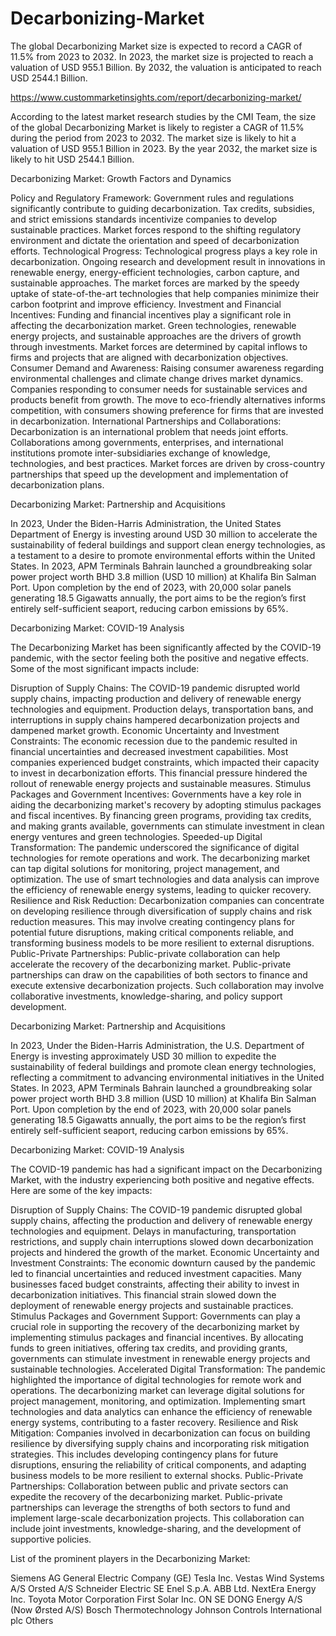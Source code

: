 # Decarbonizing-Market
The global Decarbonizing Market size is expected to record a CAGR of 11.5% from 2023 to 2032. In 2023, the market size is projected to reach a valuation of USD 955.1 Billion. By 2032, the valuation is anticipated to reach USD 2544.1 Billion.

https://www.custommarketinsights.com/report/decarbonizing-market/

According to the latest market research studies by the CMI Team, the size of the global Decarbonizing Market is likely to register a CAGR of 11.5% during the period from 2023 to 2032. The market size is likely to hit a valuation of USD 955.1 Billion in 2023. By the year 2032, the market size is likely to hit USD 2544.1 Billion.

Decarbonizing Market: Growth Factors and Dynamics

Policy and Regulatory Framework: Government rules and regulations significantly contribute to guiding decarbonization. Tax credits, subsidies, and strict emissions standards incentivize companies to develop sustainable practices. Market forces respond to the shifting regulatory environment and dictate the orientation and speed of decarbonization efforts.
Technological Progress: Technological progress plays a key role in decarbonization. Ongoing research and development result in innovations in renewable energy, energy-efficient technologies, carbon capture, and sustainable approaches. The market forces are marked by the speedy uptake of state-of-the-art technologies that help companies minimize their carbon footprint and improve efficiency.
Investment and Financial Incentives: Funding and financial incentives play a significant role in affecting the decarbonization market. Green technologies, renewable energy projects, and sustainable approaches are the drivers of growth through investments. Market forces are determined by capital inflows to firms and projects that are aligned with decarbonization objectives.
Consumer Demand and Awareness: Raising consumer awareness regarding environmental challenges and climate change drives market dynamics. Companies responding to consumer needs for sustainable services and products benefit from growth. The move to eco-friendly alternatives informs competition, with consumers showing preference for firms that are invested in decarbonization.
International Partnerships and Collaborations: Decarbonization is an international problem that needs joint efforts. Collaborations among governments, enterprises, and international institutions promote inter-subsidiaries exchange of knowledge, technologies, and best practices. Market forces are driven by cross-country partnerships that speed up the development and implementation of decarbonization plans.

Decarbonizing Market: Partnership and Acquisitions

In 2023, Under the Biden-Harris Administration, the United States Department of Energy is investing around USD 30 million to accelerate the sustainability of federal buildings and support clean energy technologies, as a testament to a desire to promote environmental efforts within the United States.
In 2023, APM Terminals Bahrain launched a groundbreaking solar power project worth BHD 3.8 million (USD 10 million) at Khalifa Bin Salman Port. Upon completion by the end of 2023, with 20,000 solar panels generating 18.5 Gigawatts annually, the port aims to be the region’s first entirely self-sufficient seaport, reducing carbon emissions by 65%.

Decarbonizing Market: COVID-19 Analysis

The Decarbonizing Market has been significantly affected by the COVID-19 pandemic, with the sector feeling both the positive and negative effects. Some of the most significant impacts include:

Disruption of Supply Chains: The COVID-19 pandemic disrupted world supply chains, impacting production and delivery of renewable energy technologies and equipment. Production delays, transportation bans, and interruptions in supply chains hampered decarbonization projects and dampened market growth.
Economic Uncertainty and Investment Constraints: The economic recession due to the pandemic resulted in financial uncertainties and decreased investment capabilities. Most companies experienced budget constraints, which impacted their capacity to invest in decarbonization efforts. This financial pressure hindered the rollout of renewable energy projects and sustainable measures.
Stimulus Packages and Government Incentives: Governments have a key role in aiding the decarbonizing market's recovery by adopting stimulus packages and fiscal incentives. By financing green programs, providing tax credits, and making grants available, governments can stimulate investment in clean energy ventures and green technologies.
Speeded-up Digital Transformation: The pandemic underscored the significance of digital technologies for remote operations and work. The decarbonizing market can tap digital solutions for monitoring, project management, and optimization. The use of smart technologies and data analysis can improve the efficiency of renewable energy systems, leading to quicker recovery.
Resilience and Risk Reduction: Decarbonization companies can concentrate on developing resilience through diversification of supply chains and risk reduction measures. This may involve creating contingency plans for potential future disruptions, making critical components reliable, and transforming business models to be more resilient to external disruptions.
Public-Private Partnerships: Public-private collaboration can help accelerate the recovery of the decarbonizing market. Public-private partnerships can draw on the capabilities of both sectors to finance and execute extensive decarbonization projects. Such collaboration may involve collaborative investments, knowledge-sharing, and policy support development.

Decarbonizing Market: Partnership and Acquisitions

In 2023, Under the Biden-Harris Administration, the U.S. Department of Energy is investing approximately USD 30 million to expedite the sustainability of federal buildings and promote clean energy technologies, reflecting a commitment to advancing environmental initiatives in the United States.
In 2023, APM Terminals Bahrain launched a groundbreaking solar power project worth BHD 3.8 million (USD 10 million) at Khalifa Bin Salman Port. Upon completion by the end of 2023, with 20,000 solar panels generating 18.5 Gigawatts annually, the port aims to be the region’s first entirely self-sufficient seaport, reducing carbon emissions by 65%.

Decarbonizing Market: COVID-19 Analysis

The COVID-19 pandemic has had a significant impact on the Decarbonizing Market, with the industry experiencing both positive and negative effects. Here are some of the key impacts:

Disruption of Supply Chains: The COVID-19 pandemic disrupted global supply chains, affecting the production and delivery of renewable energy technologies and equipment. Delays in manufacturing, transportation restrictions, and supply chain interruptions slowed down decarbonization projects and hindered the growth of the market.
Economic Uncertainty and Investment Constraints: The economic downturn caused by the pandemic led to financial uncertainties and reduced investment capacities. Many businesses faced budget constraints, affecting their ability to invest in decarbonization initiatives. This financial strain slowed down the deployment of renewable energy projects and sustainable practices.
Stimulus Packages and Government Support: Governments can play a crucial role in supporting the recovery of the decarbonizing market by implementing stimulus packages and financial incentives. By allocating funds to green initiatives, offering tax credits, and providing grants, governments can stimulate investment in renewable energy projects and sustainable technologies.
Accelerated Digital Transformation: The pandemic highlighted the importance of digital technologies for remote work and operations. The decarbonizing market can leverage digital solutions for project management, monitoring, and optimization. Implementing smart technologies and data analytics can enhance the efficiency of renewable energy systems, contributing to a faster recovery.
Resilience and Risk Mitigation: Companies involved in decarbonization can focus on building resilience by diversifying supply chains and incorporating risk mitigation strategies. This includes developing contingency plans for future disruptions, ensuring the reliability of critical components, and adapting business models to be more resilient to external shocks.
Public-Private Partnerships: Collaboration between public and private sectors can expedite the recovery of the decarbonizing market. Public-private partnerships can leverage the strengths of both sectors to fund and implement large-scale decarbonization projects. This collaboration can include joint investments, knowledge-sharing, and the development of supportive policies.

List of the prominent players in the Decarbonizing Market:

Siemens AG
General Electric Company (GE)
Tesla Inc.
Vestas Wind Systems A/S
Orsted A/S
Schneider Electric SE
Enel S.p.A.
ABB Ltd.
NextEra Energy Inc.
Toyota Motor Corporation
First Solar Inc.
ON SE
DONG Energy A/S (Now Ørsted A/S)
Bosch Thermotechnology
Johnson Controls International plc
Others
